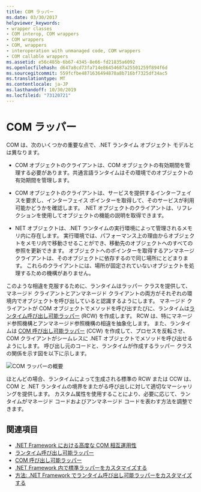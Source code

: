 ```yaml
---
title: COM ラッパー
ms.date: 03/30/2017
helpviewer_keywords:
- wrapper classes
- COM interop, COM wrappers
- COM wrappers
- COM, wrappers
- interoperation with unmanaged code, COM wrappers
- COM callable wrappers
ms.assetid: e56c485b-6b67-4345-8e66-fd21835a6092
ms.openlocfilehash: d647a8cd73fa714e86454687a25501259f894f6d
ms.sourcegitcommit: 559fcfbe4871636494870a8b716bf7325df34ac5
ms.translationtype: MT
ms.contentlocale: ja-JP
ms.lasthandoff: 10/30/2019
ms.locfileid: "73120721"
---
```

# <a name="com-wrappers"></a>COM ラッパー
COM は、次のいくつかの重要な点で、.NET ランタイム オブジェクト モデルとは異なります。  
  
- COM オブジェクトのクライアントは、COM オブジェクトの有効期間を管理する必要があります。共通言語ランタイムはその環境でのオブジェクトの有効期間を管理します。  
  
- COM オブジェクトのクライアントは、サービスを提供するインターフェイスを要求し、インターフェイス ポインターを取得して、そのサービスが利用可能かどうかを確認します。 .NET オブジェクトのクライアントは、リフレクションを使用してオブジェクトの機能の説明を取得できます。  
  
- NET オブジェクトは、.NET ランタイムの実行環境によって管理されるメモリ内に存在します。 実行環境では、パフォーマンス上の理由からオブジェクトをメモリ内で移動させることができ、移動先のオブジェクトへのすべての参照を更新できます。 オブジェクトへのポインターを取得するアンマネージ クライアントは、そのオブジェクトに依存するので同じ場所にとどまります。 これらのクライアントには、場所が固定されていないオブジェクトを処理するための機構がありません。  
  
 このような相違を克服するために、ランタイムはラッパー クラスを提供して、マネージド クライアントとアンマネージド クライアントの両方がそれぞれの環境内でオブジェクトを呼び出していると認識するようにします。 マネージド クライアントが COM オブジェクトでメソッドを呼び出すたびに、ランタイムは[ランタイム呼び出し可能ラッパー](runtime-callable-wrapper.md) (RCW) を作成します。 RCW は、特にマネージド参照機構とアンマネージド参照機構の相違を抽象化します。 また、ランタイムは [COM 呼び出し可能ラッパー](com-callable-wrapper.md) (CCW) を作成して、プロセスを反転させ、COM クライアントがシームレスに .NET オブジェクトでメソッドを呼び出せるようにします。 呼び出し元のコードと、ランタイムが作成するラッパー クラスの関係を示す図を以下に示します。  
  
 ![COM ラッパーの概要](./media/com-wrappers/bidirectional-com-overview.gif)  
  
 ほとんどの場合、ランタイムによって生成される標準の RCW または CCW は、COM と .NET ランタイムの境界をまたがる呼び出しに対して適切なマーシャリングを提供します。 カスタム属性を使用することにより、必要に応じて、ランタイムがマネージド コードおよびアンマネージド コードを表わす方法を調整できます。  
  
## <a name="see-also"></a>関連項目

- [.NET Framework における高度な COM 相互運用性](https://docs.microsoft.com/previous-versions/dotnet/netframework-4.0/bd9cdfyx(v=vs.100))
- [ランタイム呼び出し可能ラッパー](runtime-callable-wrapper.md)
- [COM 呼び出し可能ラッパー](com-callable-wrapper.md)
- [.NET Framework 内で標準ラッパーをカスタマイズする](https://docs.microsoft.com/previous-versions/dotnet/netframework-4.0/h7hx9abd(v=vs.100))
- [方法: .NET Framework でランタイム呼び出し可能ラッパーをカスタマイズする](https://docs.microsoft.com/previous-versions/dotnet/netframework-4.0/56kh4hy7(v=vs.100))
